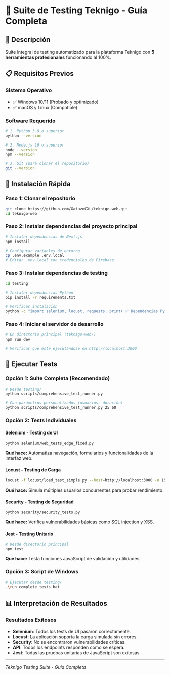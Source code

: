 # 🧪 Suite de Testing Teknigo - Guía Completa

## 🎯 Descripción
Suite integral de testing automatizado para la plataforma Teknigo con **5 herramientas profesionales** funcionando al 100%.

## 📋 Requisitos Previos

### Sistema Operativo
- ✅ Windows 10/11 (Probado y optimizado)
- ✅ macOS y Linux (Compatible)

### Software Requerido
```bash
# 1. Python 3.8 o superior
python --version

# 2. Node.js 16 o superior  
node --version
npm --version

# 3. Git (para clonar el repositorio)
git --version
```

## 🚀 Instalación Rápida

### Paso 1: Clonar el repositorio
```bash
git clone https://github.com/GatuzoCXL/teknigo-web.git
cd teknigo-web
```

### Paso 2: Instalar dependencias del proyecto principal
```bash
# Instalar dependencias de Next.js
npm install

# Configurar variables de entorno
cp .env.example .env.local
# Editar .env.local con credenciales de Firebase
```

### Paso 3: Instalar dependencias de testing
```bash
cd testing

# Instalar dependencias Python
pip install -r requirements.txt

# Verificar instalación
python -c "import selenium, locust, requests; print('✅ Dependencias Python OK')"
```

### Paso 4: Iniciar el servidor de desarrollo
```bash
# En directorio principal (teknigo-web/)
npm run dev

# Verificar que esté ejecutándose en http://localhost:3000
```

## 🧪 Ejecutar Tests

### Opción 1: Suite Completa (Recomendado)
```bash
# Desde testing/
python scripts/comprehensive_test_runner.py

# Con parámetros personalizados (usuarios, duración)
python scripts/comprehensive_test_runner.py 25 60
```

### Opción 2: Tests Individuales

#### Selenium - Testing de UI
```bash
python selenium/web_tests_edge_fixed.py
```
**Qué hace:** Automatiza navegación, formularios y funcionalidades de la interfaz web.

#### Locust - Testing de Carga
```bash
locust -f locust/load_test_simple.py --host=http://localhost:3000 -u 15 -r 3 -t 45s --headless
```
**Qué hace:** Simula múltiples usuarios concurrentes para probar rendimiento.

#### Security - Testing de Seguridad
```bash
python security/security_tests.py
```
**Qué hace:** Verifica vulnerabilidades básicas como SQL injection y XSS.

#### Jest - Testing Unitario
```bash
# Desde directorio principal
npm test
```
**Qué hace:** Testa funciones JavaScript de validación y utilidades.

### Opción 3: Script de Windows
```bash
# Ejecutar desde testing/
.\run_complete_tests.bat
```

## 📊 Interpretación de Resultados

### Resultados Exitosos
- **Selenium**: Todos los tests de UI pasaron correctamente.
- **Locust**: La aplicación soporta la carga simulada sin errores.
- **Security**: No se encontraron vulnerabilidades críticas.
- **API**: Todos los endpoints responden como se espera.
- **Jest**: Todas las pruebas unitarias de JavaScript son exitosas.

---
*Teknigo Testing Suite - Guía Completa*
